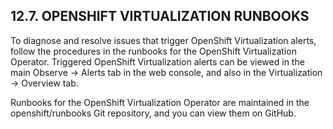 ## 12.7. OPENSHIFT VIRTUALIZATION RUNBOOKS

To diagnose and resolve issues that trigger OpenShift Virtualization alerts, follow the procedures in the runbooks for the OpenShift Virtualization Operator. Triggered OpenShift Virtualization alerts can be viewed in the main Observe → Alerts tab in the web console, and also in the Virtualization → Overview tab.

Runbooks for the OpenShift Virtualization Operator are maintained in the openshift/runbooks Git repository, and you can view them on GitHub.

